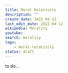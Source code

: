 ```yaml
---
title: Moral Relativity
description: ""
create_date: 2022-04-12
last_edit_date: 2022-04-12
wikipedia: Morality
youtube: 
search: morality
tags:
    - moral-relativity
status: draft
---
```

to do...
